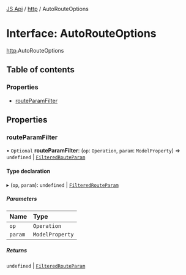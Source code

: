 [JS Api](../index.md) / [http](../modules/http.md) / AutoRouteOptions

# Interface: AutoRouteOptions

[http](../modules/http.md).AutoRouteOptions

## Table of contents

### Properties

- [routeParamFilter](http.AutoRouteOptions.md#routeparamfilter)

## Properties

### routeParamFilter

• `Optional` **routeParamFilter**: (`op`: `Operation`, `param`: `ModelProperty`) => `undefined` \| [`FilteredRouteParam`](http.FilteredRouteParam.md)

#### Type declaration

▸ (`op`, `param`): `undefined` \| [`FilteredRouteParam`](http.FilteredRouteParam.md)

##### Parameters

| Name | Type |
| :------ | :------ |
| `op` | `Operation` |
| `param` | `ModelProperty` |

##### Returns

`undefined` \| [`FilteredRouteParam`](http.FilteredRouteParam.md)
